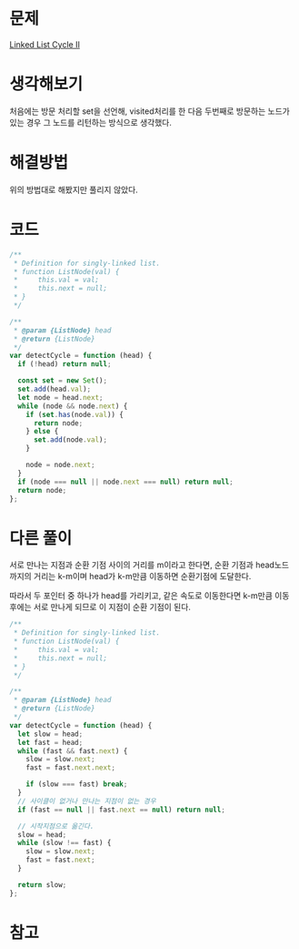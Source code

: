 # 문제

[Linked List Cycle II](https://leetcode.com/problems/linked-list-cycle-ii/)

# 생각해보기

처음에는 방문 처리할 set을 선언해, visited처리를 한 다음 두번째로 방문하는 노드가 있는 경우 그 노드를 리턴하는 방식으로 생각했다.

# 해결방법

위의 방법대로 해봤지만 풀리지 않았다.

# 코드

```js
/**
 * Definition for singly-linked list.
 * function ListNode(val) {
 *     this.val = val;
 *     this.next = null;
 * }
 */

/**
 * @param {ListNode} head
 * @return {ListNode}
 */
var detectCycle = function (head) {
  if (!head) return null;

  const set = new Set();
  set.add(head.val);
  let node = head.next;
  while (node && node.next) {
    if (set.has(node.val)) {
      return node;
    } else {
      set.add(node.val);
    }

    node = node.next;
  }
  if (node === null || node.next === null) return null;
  return node;
};
```

# 다른 풀이

서로 만나는 지점과 순환 기점 사이의 거리를 m이라고 한다면, 순환 기점과 head노드 까지의 거리는 k-m이며 head가 k-m만큼 이동하면 순환기점에 도달한다.

따라서 두 포인터 중 하나가 head를 가리키고, 같은 속도로 이동한다면 k-m만큼 이동 후에는 서로 만나게 되므로 이 지점이 순환 기점이 된다.

```js
/**
 * Definition for singly-linked list.
 * function ListNode(val) {
 *     this.val = val;
 *     this.next = null;
 * }
 */

/**
 * @param {ListNode} head
 * @return {ListNode}
 */
var detectCycle = function (head) {
  let slow = head;
  let fast = head;
  while (fast && fast.next) {
    slow = slow.next;
    fast = fast.next.next;

    if (slow === fast) break;
  }
  // 사이클이 없거나 만나는 지점이 없는 경우
  if (fast == null || fast.next == null) return null;

  // 시작지점으로 옮긴다.
  slow = head;
  while (slow !== fast) {
    slow = slow.next;
    fast = fast.next;
  }

  return slow;
};
```

# 참고
